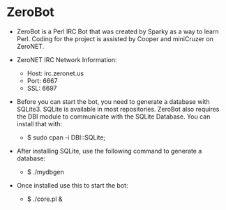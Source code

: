 ZeroBot
===

*	ZeroBot is a Perl IRC Bot that was created by Sparky as a way to learn Perl.
	Coding for the project is assisted by Cooper and miniCruzer on ZeroNET.

*	ZeroNET IRC Network Information:
 	- Host: irc.zeronet.us
 	- Port: 6667
 	- SSL:  6697

*	Before you can start the bot, you need to generate a database with SQLite3. SQLite
	is available in most repositories. ZeroBot also requires the DBI module to communicate
	with the SQLite Database. You can install that with:
	- $ sudo cpan -i DBI::SQLite;
	
*	After installing SQLite, use the following command to generate a database:
	- $ ./mydbgen

*	Once installed use this to start the bot:
	- $ ./core.pl &
